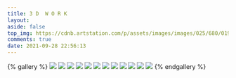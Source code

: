 ```yaml
---
title: 3 D  W O R K
layout: 
aside: false
top_img: https://cdnb.artstation.com/p/assets/images/images/025/680/019/large/jinhui-zhang-final.jpg
comments: true
date: 2021-09-28 22:56:13
---
```


{% gallery %}
![](https://cdna.artstation.com/p/assets/images/images/025/680/018/large/jinhui-zhang-b.jpg)
![](https://cdna.artstation.com/p/assets/images/images/025/680/012/large/jinhui-zhang-closeaaa.jpg)
![](https://cdna.artstation.com/p/assets/images/images/025/680/014/large/jinhui-zhang-d.jpg)
![](https://cdnb.artstation.com/p/assets/images/images/025/680/017/large/jinhui-zhang-dragon-jingzhen.jpg)
![](https://cdnb.artstation.com/p/assets/images/images/025/680/019/large/jinhui-zhang-final.jpg)
![](https://cdna.artstation.com/p/assets/images/images/025/680/020/large/jinhui-zhang-c.jpg)
![](https://cdna.artstation.com/p/assets/images/images/025/680/018/large/jinhui-zhang-b.jpg)
![](https://cdna.artstation.com/p/assets/images/images/025/680/468/large/jinhui-zhang-v2.jpg)
![](https://cdna.artstation.com/p/assets/images/images/025/680/470/large/jinhui-zhang-v3.jpg)
![](https://cdnb.artstation.com/p/assets/images/images/025/680/471/large/jinhui-zhang-v5.jpg)
![](https://cdna.artstation.com/p/assets/images/images/025/680/472/large/jinhui-zhang-v7.jpg)
![](https://cdnb.artstation.com/p/assets/images/images/027/958/245/large/jinhui-zhang-01affb5a01a7a7a801216a4b3d0911-jpg-1280w-1l-2o-100sh.jpg)
{% endgallery %}

